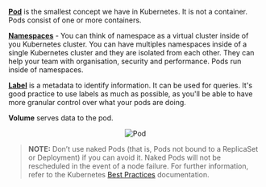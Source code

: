 [**Pod**](https://kubernetes.io/docs/concepts/workloads/pods/pod/) is the smallest concept we have in Kubernetes. It is not a container. Pods consist of one or more containers.

[**Namespaces**](https://kubernetes.io/docs/concepts/overview/working-with-objects/namespaces/) - You can think of namespace as a virtual cluster inside of you Kubernetes cluster. You can have multiples namespaces inside of a single Kubernetes cluster and they are isolated from each other. They can help your team with organisation, security and performance. Pods run inside of namespaces.

[**Label**](https://kubernetes.io/docs/concepts/overview/working-with-objects/labels/) is a metadata to identify information. It can be used for queries. It's good practice to use labels as much as possible, as you'll be able to have more granular control over what your pods are doing.

**Volume** serves data to the pod.

<p style="text-align:center;"><img src="/contino/courses/kubernetes/pods/assets/pod.png" alt="Pod"></p>

> **NOTE:** Don’t use naked Pods (that is, Pods not bound to a ReplicaSet or Deployment) if you can avoid it. Naked Pods will not be rescheduled in the event of a node failure. For further information, refer to the Kubernetes [Best Practices](https://kubernetes.io/docs/concepts/configuration/overview/) documentation.
